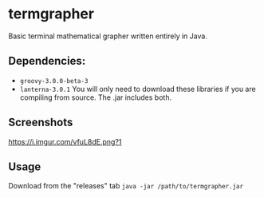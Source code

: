 # termgrapher

Basic terminal mathematical grapher written entirely in Java.
## Dependencies:

* ```groovy-3.0.0-beta-3```
* ```lanterna-3.0.1```
You will only need to download these libraries if you are compiling from source. The .jar includes both. 

## Screenshots

https://i.imgur.com/vfuL8dE.png?1

## Usage
Download from the "releases" tab
```java -jar /path/to/termgrapher.jar```
